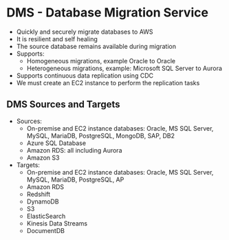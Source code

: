 # DMS - Database Migration Service

- Quickly and securely migrate databases to AWS
- It is resilient and self healing
- The source database remains available during migration
- Supports:
    - Homogeneous migrations, example Oracle to Oracle
    - Heterogeneous migrations, example: Microsoft SQL Server to Aurora
- Supports continuous data replication using CDC
- We must create an EC2 instance to perform the replication tasks

## DMS Sources and Targets

- Sources:
    - On-premise and EC2 instance databases: Oracle, MS SQL Server, MySQL, MariaDB, PostgreSQL, MongoDB, SAP, DB2
    - Azure SQL Database
    - Amazon RDS: all including Aurora
    - Amazon S3
- Targets:
    - On-premise and EC2 instance databases: Oracle, MS SQL Server, MySQL, MariaDB, PostgreSQL, AP
    - Amazon RDS
    - Redshift
    - DynamoDB
    - S3
    - ElasticSearch
    - Kinesis Data Streams
    - DocumentDB
